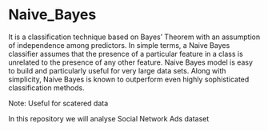 # Naive_Bayes

It is a classification technique based on Bayes’ Theorem with an assumption of independence among predictors. In simple terms, a Naive Bayes classifier assumes that the presence of a particular feature in a class is unrelated to the presence of any other feature.
Naive Bayes model is easy to build and particularly useful for very large data sets. Along with simplicity, Naive Bayes is known to outperform even highly sophisticated classification methods.

Note: Useful for scatered data

In this repository we will analyse Social Network Ads dataset
